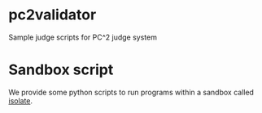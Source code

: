 # pc2validator
Sample judge scripts for PC^2 judge system

# Sandbox script
We provide some python scripts to run programs within a sandbox called [isolate](https://github.com/ioi/isolate).
